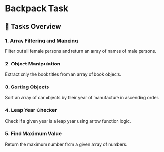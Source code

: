 # Backpack Task

## 🧠 Tasks Overview

### 1. Array Filtering and Mapping

Filter out all female persons and return an array of names of male persons.

### 2. Object Manipulation
Extract only the book titles from an array of book objects.

### 3. Sorting Objects
Sort an array of car objects by their year of manufacture in ascending order.

### 4. Leap Year Checker
Check if a given year is a leap year using arrow function logic.

### 5. Find Maximum Value
Return the maximum number from a given array of numbers.